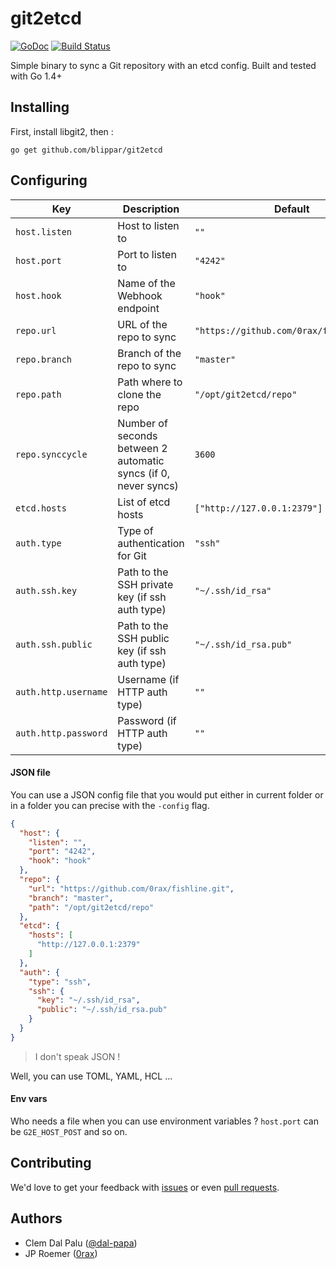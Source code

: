git2etcd
======
[![GoDoc](https://godoc.org/github.com/blippar/git2etcd?status.svg)](http://godoc.org/github.com/blippar/git2etcd) [![Build Status](https://ci.userctl.xyz/api/badges/blippar/git2etcd/status.svg)](https://ci.userctl.xyz/blippar/git2etcd)


Simple binary to sync a Git repository with an etcd config. Built and tested with Go 1.4+

Installing
----------

First, install libgit2, then :

```
go get github.com/blippar/git2etcd
```

Configuring
-------

Key | Description | Default
----|-------------|--------
`host.listen` | Host to listen to | `""`
`host.port` | Port to listen to | `"4242"`
`host.hook` | Name of the Webhook endpoint | `"hook"`
`repo.url` | URL of the repo to sync | `"https://github.com/0rax/fishline.git"`
`repo.branch` | Branch of the repo to sync | `"master"`
`repo.path` | Path where to clone the repo | `"/opt/git2etcd/repo"`
`repo.synccycle` | Number of seconds between 2 automatic syncs (if 0, never syncs) | `3600`
`etcd.hosts` | List of etcd hosts | `["http://127.0.0.1:2379"]`
`auth.type`  | Type of authentication for Git | `"ssh"`
`auth.ssh.key` | Path to the SSH private key (if ssh auth type) | `"~/.ssh/id_rsa"`
`auth.ssh.public` | Path to the SSH public key (if ssh auth type) | `"~/.ssh/id_rsa.pub"`
`auth.http.username` | Username (if HTTP auth type) | `""`
`auth.http.password` | Password (if HTTP auth type) | `""`

#### JSON file
You can use a JSON config file that you would put either in current folder or in a folder you can precise with the `-config` flag.

~~~json
{
  "host": {
    "listen": "",
    "port": "4242",
    "hook": "hook"
  },
  "repo": {
    "url": "https://github.com/0rax/fishline.git",
    "branch": "master",
    "path": "/opt/git2etcd/repo"
  },
  "etcd": {
    "hosts": [
      "http://127.0.0.1:2379"
    ]
  },
  "auth": {
    "type": "ssh",
    "ssh": {
      "key": "~/.ssh/id_rsa",
      "public": "~/.ssh/id_rsa.pub"
    }
  }
}
~~~

> I don't speak JSON !

Well, you can use TOML, YAML, HCL ...
#### Env vars

Who needs a file when you can use environment variables ? `host.port` can be `G2E_HOST_POST` and so on.

Contributing
-------

We'd love to get your feedback with [issues](https://github.com/blippar/git2etcd/issues/new) or even [pull requests](https://github.com/blippar/git2etcd/pulls).

Authors
-------

- Clem Dal Palu ([@dal-papa](http://www.github.com/dal-papa))
- JP Roemer ([0rax](http://www.github.com/0rax))
